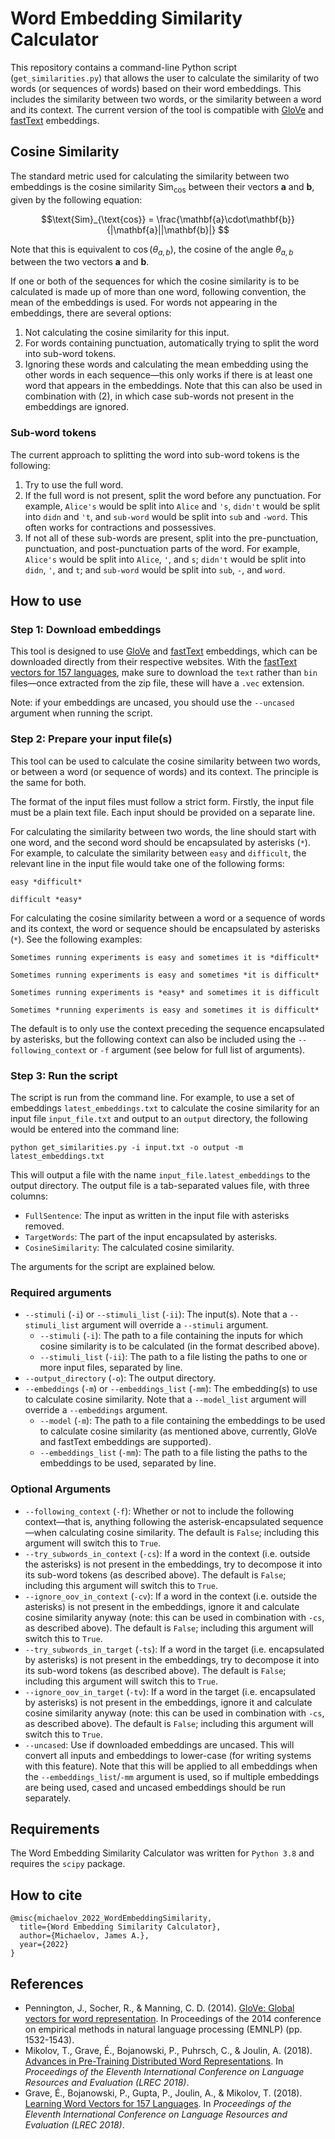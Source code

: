 # Word Embedding Similarity Calculator
This repository contains a command-line Python script (`get_similarities.py`) that allows the user to calculate the similarity of two words (or sequences of words) based on their word embeddings.  This includes the similarity between two words, or the similarity between a word and its context. The current version of the tool is compatible with [GloVe](https://nlp.stanford.edu/projects/glove/) and [fastText](https://fasttext.cc/) embeddings.

## Cosine Similarity
The standard metric used for calculating the similarity between two embeddings is the cosine similarity $\text{Sim}_{\text{cos}}$ between their vectors $\mathbf{a}$ and $\mathbf{b}$, given by the following equation:

$$\text{Sim}_{\text{cos}} = \frac{\mathbf{a}\cdot\mathbf{b}}{|\mathbf{a}||\mathbf{b}|} $$

Note that this is equivalent to $\cos(\theta_{a,b})$, the cosine of the angle $\theta_{a,b}$ between the two vectors $\mathbf{a}$ and $\mathbf{b}$.

If one or both of the sequences for which the cosine similarity is to be calculated is made up of more than one word, following convention, the mean of the embeddings is used. For words not appearing in the embeddings, there are several options:

1. Not calculating the cosine similarity for this input.
2. For words containing punctuation, automatically trying to split the word into sub-word tokens.
3. Ignoring these words and calculating the mean embedding using the other words in each sequence&mdash;this only works if there is at least one word that appears in the embeddings. Note that this can also be used in combination with (2), in which case sub-words not present in the embeddings are ignored.

### Sub-word tokens
The current approach to splitting the word into sub-word tokens is the following:

1. Try to use the full word.
2. If the full word is not present, split the word before any punctuation. For example, `Alice's` would be split into `Alice` and `'s`, `didn't` would be split into `didn` and `'t`, and `sub-word` would be split into `sub` and `-word`. This often works for contractions and possessives.
3. If not all of these sub-words are present, split into the pre-punctuation, punctuation, and post-punctuation parts of the word.  For example, `Alice's` would be split into `Alice`, `'`, and `s`; `didn't` would be split into `didn`, `'`, and `t`; and `sub-word` would be split into `sub`, `-`, and `word`.

## How to use

### Step 1: Download embeddings
This tool is designed to use [GloVe](https://nlp.stanford.edu/projects/glove/) and [fastText](https://fasttext.cc/) embeddings, which can be downloaded directly from their respective websites. With the [fastText vectors for 157 languages](https://fasttext.cc/docs/en/crawl-vectors.html), make sure to download the `text` rather than `bin` files&mdash;once extracted from the zip file, these will have a `.vec` extension.

Note: if your embeddings are uncased, you should use the `--uncased` argument when running the script.

### Step 2: Prepare your input file(s)
This tool can be used to calculate the cosine similarity between two words, or between a word (or sequence of words) and its context. The principle is the same for both. 

The format of the input files must follow a strict form. Firstly, the input file must be a plain text file. Each input should be provided on a separate line.

For calculating the similarity between two words, the line should start with one word, and the second word should be encapsulated by asterisks (`*`). For example, to calculate the similarity between `easy` and `difficult`, the relevant line in the input file would take one of the following forms:

```
easy *difficult*
```

```
difficult *easy*
```

For calculating the cosine similarity between a word or a sequence of words and its context, the word or sequence should be encapsulated by asterisks (`*`). See the following examples:

```
Sometimes running experiments is easy and sometimes it is *difficult*
```

```
Sometimes running experiments is easy and sometimes *it is difficult*
```

```
Sometimes running experiments is *easy* and sometimes it is difficult
```

```
Sometimes *running experiments is easy and sometimes it is difficult*
```

The default is to only use the context preceding the sequence encapsulated by asterisks, but the following context can also be included using the `--following_context` or `-f` argument (see below for full list of arguments).

### Step 3: Run the script
The script is run from the command line. For example, to use a set of embeddings `latest_embeddings.txt` to calculate the cosine similarity for an input file `input_file.txt` and output to an `output` directory, the following would be entered into the command line:

```
python get_similarities.py -i input.txt -o output -m latest_embeddings.txt
```

This will output a file with the name `input_file.latest_embeddings` to the output directory. The output file is a tab-separated values file, with three columns: 

* `FullSentence`: The input as written in the input file with asterisks removed.
* `TargetWords`: The part of the input encapsulated by asterisks.
* `CosineSimilarity`: The calculated cosine similarity.

The arguments for the script are explained below.

### Required arguments
* `--stimuli` (`-i`) or `--stimuli_list` (`-ii`): The input(s). Note that a `--stimuli_list` argument will override a `--stimuli` argument.
    * `--stimuli` (`-i`): The path to a file containing the inputs for which cosine similarity is to be calculated (in the format described above).
    * `--stimuli_list` (`-ii`): The path to a file listing the paths to one or more input files, separated by line.
* `--output_directory` (`-o`): The output directory.
* `--embeddings` (`-m`) or `--embeddings_list` (`-mm`): The embedding(s) to use to calculate cosine similarity.  Note that a `--model_list` argument will override a `--embeddings` argument.
    * `--model` (`-m`):  The path to a file containing the embeddings to be used to calculate cosine similarity (as mentioned above, currently, GloVe and fastText embeddings are supported).
    * `--embeddings_list` (`-mm`): The path to a file listing the paths to the embeddings to be used, separated by line.

### Optional Arguments
* `--following_context` (`-f`): Whether or not to include the following context&mdash;that is, anything following the asterisk-encapsulated sequence&mdash;when calculating cosine similarity. The default is `False`; including this argument will switch this to `True`.
* `--try_subwords_in_context` (`-cs`): If a word in the context (i.e. outside the asterisks) is not present in the embeddings, try to decompose it into its sub-word tokens (as described above). The default is `False`; including this argument will switch this to `True`.
* `--ignore_oov_in_context` (`-cv`): If a word in the context (i.e. outside the asterisks) is not present in the embeddings, ignore it and calculate cosine similarity anyway (note: this can be used in combination with `-cs`, as described above). The default is `False`; including this argument will switch this to `True`.
* `--try_subwords_in_target` (`-ts`): If a word in the target (i.e. encapsulated by asterisks) is not present in the embeddings, try to decompose it into its sub-word tokens (as described above). The default is `False`; including this argument will switch this to `True`.
* `--ignore_oov_in_target` (`-tv`): If a word in the target (i.e. encapsulated by asterisks) is not present in the embeddings, ignore it and calculate cosine similarity anyway (note: this can be used in combination with `-cs`, as described above). The default is `False`; including this argument will switch this to `True`.
* `--uncased`: Use if downloaded embeddings are uncased. This will convert all inputs and embeddings to lower-case (for writing systems with this feature). Note that this will be applied to all embeddings when the `--embeddings_list`/`-mm` argument is used, so if multiple embeddings are being used, cased and uncased embeddings should be run separately.


## Requirements
The Word Embedding Similarity Calculator was written for `Python 3.8` and requires the `scipy` package.

## How to cite

```
@misc{michaelov_2022_WordEmbeddingSimilarity,
  title={Word Embedding Similarity Calculator},
  author={Michaelov, James A.},
  year={2022}
}
```

## References
* Pennington, J., Socher, R., & Manning, C. D. (2014). [GloVe: Global vectors for word representation](https://aclanthology.org/D14-1162/). In Proceedings of the 2014 conference on empirical methods in natural language processing (EMNLP) (pp. 1532-1543).
* Mikolov, T., Grave, É., Bojanowski, P., Puhrsch, C., & Joulin, A. (2018). [Advances in Pre-Training Distributed Word Representations](https://aclanthology.org/L18-1008/). In *Proceedings of the Eleventh International Conference on Language Resources and Evaluation (LREC 2018)*.
* Grave, É., Bojanowski, P., Gupta, P., Joulin, A., & Mikolov, T. (2018). [Learning Word Vectors for 157 Languages](https://aclanthology.org/L18-1550/). In *Proceedings of the Eleventh International Conference on Language Resources and Evaluation (LREC 2018)*.
